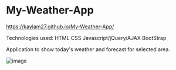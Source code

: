 # My-Weather-App

https://kaylam27.github.io/My-Weather-App/

Technologies used:
  HTML
  CSS
  Javascript/jQuery/AJAX
  BootStrap
  
Application to show today's weather and forecast for selected area.

![image](https://user-images.githubusercontent.com/66179815/92562405-c7a13300-f22a-11ea-9585-506389c75b52.png)
